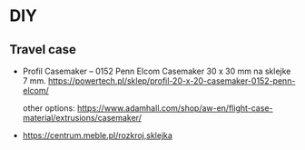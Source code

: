 # DIY

## Travel case
* Profil Casemaker – 0152 Penn Elcom
  Casemaker 30 x 30 mm na sklejke 7 mm.
  https://powertech.pl/sklep/profil-20-x-20-casemaker-0152-penn-elcom/
 
  other options: https://www.adamhall.com/shop/aw-en/flight-case-material/extrusions/casemaker/
  
* https://centrum.meble.pl/rozkroj,sklejka
